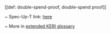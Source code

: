 [[def: double-spend-proof, double-spend proof]]

~ Spec-Up-T link: <a href='https://weboftrust.github.io/WOT-terms/docs/glossary/double-spend-proof'>here</a>

~ More in <a href="https://weboftrust.github.io/WOT-terms/docs/glossary/double-spend-proof">extended KERI glossary</a>
